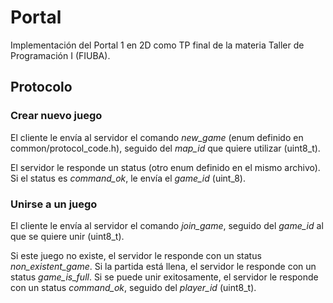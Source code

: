 # Portal
Implementación del Portal 1 en 2D como TP final de la materia Taller de Programación I (FIUBA).

## Protocolo

### Crear nuevo juego
El cliente le envía al servidor el comando _new_game_ (enum definido en common/protocol_code.h), seguido del _map_id_ que quiere utilizar (uint8_t).

El servidor le responde un status (otro enum definido en el mismo archivo). Si el status es _command_ok_, le envía el _game_id_ (uint_8).

### Unirse a un juego
El cliente le envía al servidor el comando _join_game_, seguido del _game_id_ al que se quiere unir (uint8_t).

Si este juego no existe, el servidor le responde con un status _non_existent_game_.
Si la partida está llena, el servidor le responde con un status _game_is_full_.
Si se puede unir exitosamente, el servidor le responde con un status _command_ok_, seguido del _player_id_ (uint8_t).